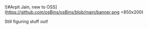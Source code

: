 ![#Arpit Jain, new to OSS](https://github.com/osBins/osBins/blob/main/banner.png =850x200)

<!--- <img src="https://img.shields.io/badge/Discord-7289DA?style=for-the-badge&logo=discord&logoColor=white" /> --->
Still figuring stuff out!
